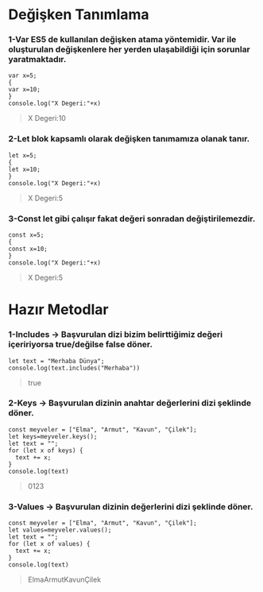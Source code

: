 # Değişken Tanımlama
### 1-Var ES5 de kullanılan değişken atama yöntemidir. Var ile oluşturulan değişkenlere her yerden ulaşabildiği için sorunlar yaratmaktadır.
```
var x=5;
{
var x=10;
}
console.log("X Degeri:"+x)
```
> X Degeri:10
### 2-Let blok kapsamlı olarak değişken tanımamıza olanak tanır.
```
let x=5;
{
let x=10;
}
console.log("X Degeri:"+x)
```
> X Degeri:5

### 3-Const let gibi çalışır fakat değeri sonradan değiştirilemezdir.
```
const x=5;
{
const x=10;
}
console.log("X Degeri:"+x)
```
> X Degeri:5


# Hazır Metodlar
### 1-Includes -> Başvurulan dizi bizim belirttiğimiz değeri içeririyorsa true/değilse false döner.
```
let text = "Merhaba Dünya";
console.log(text.includes("Merhaba"))
```
> true   

### 2-Keys -> Başvurulan dizinin anahtar değerlerini dizi şeklinde döner.
```
const meyveler = ["Elma", "Armut", "Kavun", "Çilek"];
let keys=meyveler.keys();
let text = "";
for (let x of keys) {
  text += x;
}
console.log(text) 
```
> 0123

### 3-Values -> Başvurulan dizinin değerlerini dizi şeklinde döner.
```
const meyveler = ["Elma", "Armut", "Kavun", "Çilek"];
let values=meyveler.values();
let text = "";
for (let x of values) {
  text += x;
}
console.log(text) 
```
> ElmaArmutKavunÇilek
